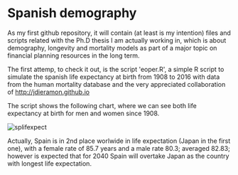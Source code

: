 # Spanish demography

As my first github repository, it will contain (at least is my intention) files and scripts related with the Ph.D thesis I am actually working in, which is about demography, longevity and mortality models as part of a major topic on financial planning resources in the long term.

The first attemp, to check it out, is the script 'eoper.R', a simple R script to simulate the spanish life expectancy at birth from 1908 to 2016 with data from the human mortality database and the very appreciated collaboration of http://jdieramon.github.io 

The script shows the following chart, where we can see both life expectancy at birth for men and women since 1908. 

![splifexpect](https://user-images.githubusercontent.com/45860181/50893589-80352480-1401-11e9-86b4-9006acb9e268.png)

Actually, Spain is in 2nd place worlwide in life expectation (Japan in the first one), with a female rate of 85.7 years and a male rate 80.3; averaged 82.83; however is expected that for 2040 Spain will overtake Japan as the country with longest life expectation.
